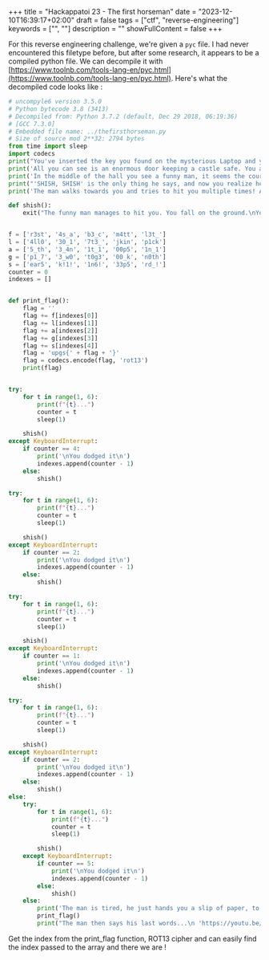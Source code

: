 +++
title = "Hackappatoi 23 - The first horseman"
date = "2023-12-10T16:39:17+02:00"
draft = false
tags = ["ctf", "reverse-engineering"]
keywords = ["", ""]
description = ""
showFullContent = false
+++

For this reverse engineering challenge, we're given a `pyc` file. I had never encountered this filetype before, but after some research, it appears to be a compiled python file. 
We can decompile it with [https://www.toolnb.com/tools-lang-en/pyc.html](https://www.toolnb.com/tools-lang-en/pyc.html). Here's what the decompiled code looks like :

```Python
# uncompyle6 version 3.5.0
# Python bytecode 3.8 (3413)
# Decompiled from: Python 3.7.2 (default, Dec 29 2018, 06:19:36) 
# [GCC 7.3.0]
# Embedded file name: ../thefirsthorseman.py
# Size of source mod 2**32: 2794 bytes
from time import sleep
import codecs
print("You've inserted the key you found on the mysterious Laptop and you've been teleported to a place you don't know.")
print('All you can see is an enormous door keeping a castle safe. You approach it and with a bit of fear proceed to open it.')
print('In the middle of the hall you see a funny man, it seems the court jester, but still he scares you.')
print("'SHISH, SHISH' is the only thing he says, and now you realize he is the first horseman, ready to stop you from reaching further in your mission.")
print('The man walks towards you and tries to hit you multiple times! Avoid his punches!\n')

def shish():
    exit("The funny man manages to hit you. You fall on the ground.\nYou don't remember anything. All you know now is a word...\nSHISH\n")


f = ['r3st', '4s_a', 'b3_c', 'm4tt', 'l3t_']
l = ['4ll0', '30_1', '7t3_', 'jkin', 'p1ck']
a = ['5_th', '3_4n', '1t_1', '00p5', '1n_1']
g = ['p1_7', '3_w0', 't0g3', '00_k', 'n0th']
s = ['ear5', 'k!1!', '1n6!', '33p5', 'rd_!']
counter = 0
indexes = []


def print_flag():
    flag = ''
    flag += f[indexes[0]]
    flag += l[indexes[1]]
    flag += a[indexes[2]]
    flag += g[indexes[3]]
    flag += s[indexes[4]]
    flag = 'upgs{' + flag + '}'
    flag = codecs.encode(flag, 'rot13')
    print(flag)


try:
    for t in range(1, 6):
        print(f"{t}...")
        counter = t
        sleep(1)

    shish()
except KeyboardInterrupt:
    if counter == 4:
        print('\nYou dodged it\n')
        indexes.append(counter - 1)
    else:
        shish()

try:
    for t in range(1, 6):
        print(f"{t}...")
        counter = t
        sleep(1)

    shish()
except KeyboardInterrupt:
    if counter == 2:
        print('\nYou dodged it\n')
        indexes.append(counter - 1)
    else:
        shish()

try:
    for t in range(1, 6):
        print(f"{t}...")
        counter = t
        sleep(1)

    shish()
except KeyboardInterrupt:
    if counter == 1:
        print('\nYou dodged it\n')
        indexes.append(counter - 1)
    else:
        shish()

try:
    for t in range(1, 6):
        print(f"{t}...")
        counter = t
        sleep(1)

    shish()
except KeyboardInterrupt:
    if counter == 2:
        print('\nYou dodged it\n')
        indexes.append(counter - 1)
    else:
        shish()
else:
    try:
        for t in range(1, 6):
            print(f"{t}...")
            counter = t
            sleep(1)

        shish()
    except KeyboardInterrupt:
        if counter == 5:
            print('\nYou dodged it\n')
            indexes.append(counter - 1)
        else:
            shish()
    else:
        print('The man is tired, he just hands you a slip of paper, to open the next door.\nThis is what you read')
        print_flag()
        print("The man then says his last words...\n 'https://youtu.be/XH0CSzdHwg0?si=DOwRhOnorrc-WWIx'")
```

Get the index from the print_flag function, ROT13 cipher and can easily find the index passed to the array and there we are !
